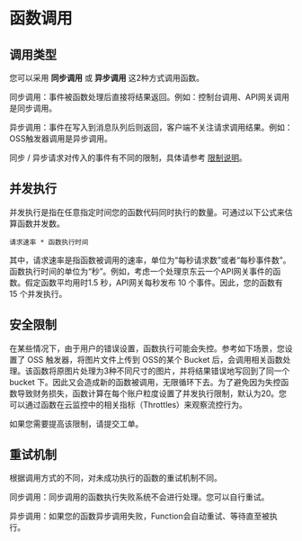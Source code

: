 
# 函数调用


## 调用类型

您可以采用 **同步调用** 或 **异步调用** 这2种方式调用函数。

同步调用：事件被函数处理后直接将结果返回。例如：控制台调用、API网关调用是同步调用。

异步调用：事件在写入到消息队列后则返回，客户端不关注请求调用结果。例如：OSS触发器调用是异步调用。

同步 / 异步请求对传入的事件有不同的限制，具体请参考 [限制说明](../../../Function-Service/Introduction/Restrictions.md)。

 

## 并发执行

并发执行是指在任意指定时间您的函数代码同时执行的数量。可通过以下公式来估算函数并发数。

`请求速率 * 函数执行时间`

其中，请求速率是指函数被调用的速率，单位为“每秒请求数”或者“每秒事件数”。函数执行时间的单位为“秒”。例如，考虑一个处理京东云一个API网关事件的函数。假定函数平均用时1.5 秒，API网关每秒发布 10 个事件。因此，您的函数有 15 个并发执行。

 

## 安全限制

在某些情况下，由于用户的错误设置，函数执行可能会失控。参考如下场景，您设置了 OSS 触发器，将图片文件上传到 OSS的某个 Bucket 后，会调用相关函数处理。该函数将原图片处理为3种不同尺寸的图片，并将结果错误地写回到了同一个bucket 下。因此又会造成新的函数被调用，无限循环下去。为了避免因为失控函数导致财务损失，函数计算在每个账户粒度设置了并发执行限制，默认为20。您可以通过函数在云监控中的相关指标（Throttles）来观察流控行为。

如果您需要提高该限制，请提交工单。

 

## 重试机制

根据调用方式的不同，对未成功执行的函数的重试机制不同。

同步调用：同步调用的函数执行失败系统不会进行处理。您可以自行重试。

异步调用：如果您的函数异步调用失败，Function会自动重试、等待直至被执行。
